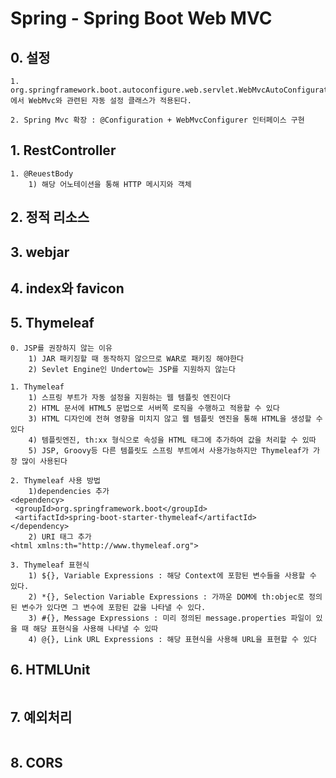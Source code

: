 # Spring - Spring Boot Web MVC

## 0. 설정

```
1. org.springframework.boot.autoconfigure.web.servlet.WebMvcAutoConfiguration에서 WebMvc와 관련된 자동 설정 클래스가 적용된다.

2. Spring Mvc 확장 : @Configuration + WebMvcConfigurer 인터페이스 구현
```

## 1. RestController

```
1. @ReuestBody
	1) 해당 어노테이션을 통해 HTTP 메시지와 객체 
```

## 2. 정적 리소스

## 3. webjar

## 4. index와 favicon

## 5. Thymeleaf

```
0. JSP를 권장하지 않는 이유
	1) JAR 패키징할 때 동작하지 않으므로 WAR로 패키징 해야한다
	2) Sevlet Engine인 Undertow는 JSP를 지원하지 않는다

1. Thymeleaf
	1) 스프링 부트가 자동 설정을 지원하는 웹 템플릿 엔진이다
	2) HTML 문서에 HTML5 문법으로 서버쪽 로직을 수행하고 적용할 수 있다
	3) HTML 디자인에 전혀 영향을 미치지 않고 웹 템플릿 엔진을 통해 HTML을 생성할 수 있다
	4) 템플릿엔진, th:xx 형식으로 속성을 HTML 태그에 추가하여 값을 처리할 수 있따
	5) JSP, Groovy등 다른 템플릿도 스프링 부트에서 사용가능하지만 Thymeleaf가 가장 많이 사용된다
	
2. Thymeleaf 사용 방법
	1)dependencies 추가
<dependency>
 <groupId>org.springframework.boot</groupId>
 <artifactId>spring-boot-starter-thymeleaf</artifactId>
</dependency>
	2) URI 태그 추가 
<html xmlns:th="http://www.thymeleaf.org">

3. Thymeleaf 표현식
	1) ${}, Variable Expressions : 해당 Context에 포함된 변수들을 사용할 수 있다.
	2) *{}, Selection Variable Expressions : 가까운 DOM에 th:objec로 정의된 변수가 있다면 그 변수에 포함된 값을 나타낼 수 있다.
	3) #{}, Message Expressions : 미리 정의된 message.properties 파일이 있을 때 해당 표현식을 사용해 나타낼 수 있따
	4) @{}, Link URL Expressions : 해당 표현식을 사용해 URL을 표현할 수 있다
```

## 6. HTMLUnit

```

```

## 7. 예외처리

```

```

## 8. CORS

```

```

